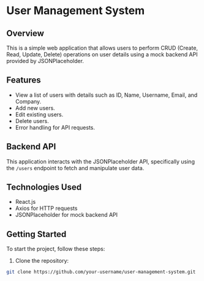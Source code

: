 # User Management System

## Overview
This is a simple web application that allows users to perform CRUD (Create, Read, Update, Delete) operations on user details using a mock backend API provided by JSONPlaceholder.

## Features
- View a list of users with details such as ID, Name, Username, Email, and Company.
- Add new users.
- Edit existing users.
- Delete users.
- Error handling for API requests.

## Backend API
This application interacts with the JSONPlaceholder API, specifically using the `/users` endpoint to fetch and manipulate user data.

## Technologies Used
- React.js
- Axios for HTTP requests
- JSONPlaceholder for mock backend API

## Getting Started
To start the project, follow these steps:

1. Clone the repository:

```bash
git clone https://github.com/your-username/user-management-system.git
